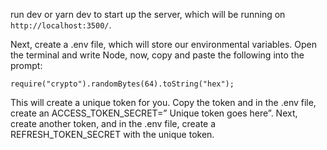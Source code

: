 run dev or yarn dev to start up the server, which will be running on` http://localhost:3500/`.

Next, create a .env file, which will store our environmental variables. Open the terminal and write Node, now, copy and paste the following into the prompt:

`require("crypto").randomBytes(64).toString("hex");`

This will create a unique token for you. Copy the token and in the .env file, create an ACCESS_TOKEN_SECRET=” Unique token goes here”. Next, create another token, and in the .env file, create a REFRESH_TOKEN_SECRET with the unique token.